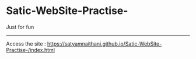 # Satic-WebSite-Practise-
Just for fun<hr>
Access the site : https://satyamnaithani.github.io/Satic-WebSite-Practise-/index.html
